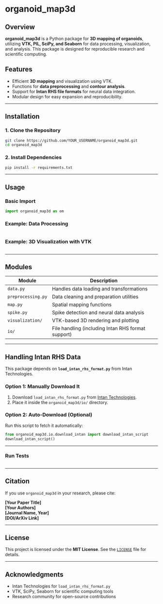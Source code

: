 # organoid_map3d

## Overview
**organoid_map3d** is a Python package for **3D mapping of organoids**, utilizing **VTK, PIL, SciPy, and Seaborn** for data processing, visualization, and analysis. This package is designed for reproducible research and scientific computing.

## Features
- Efficient **3D mapping** and visualization using VTK.
- Functions for **data preprocessing** and **contour analysis**.
- Support for **Intan RHS file formats** for neural data integration.
- Modular design for easy expansion and reproducibility.

---

## Installation

### **1. Clone the Repository**
```bash
git clone https://github.com/YOUR_USERNAME/organoid_map3d.git
cd organoid_map3d
```

### **2. Install Dependencies**
```bash
pip install -r requirements.txt
```

---

## Usage

### **Basic Import**
```python
import organoid_map3d as om
```

### **Example: Data Processing**
```python

```

### **Example: 3D Visualization with VTK**
```python

```

---

## Modules
| Module | Description |
|--------|------------|
| `data.py` | Handles data loading and transformations |
| `preprocessing.py` | Data cleaning and preparation utilities |
| `map.py` | Spatial mapping functions |
| `spike.py` | Spike detection and neural data analysis |
| `visualization/` | VTK-based 3D rendering and plotting |
| `io/` | File handling (including Intan RHS format support) |

---

## Handling Intan RHS Data
This package depends on **`load_intan_rhs_format.py`** from Intan Technologies.

### **Option 1: Manually Download It**
1. Download `load_intan_rhs_format.py` from [Intan Technologies](https://intantech.com).
2. Place it inside the `organoid_map3d/io/` directory.

### **Option 2: Auto-Download (Optional)**
Run this script to fetch it automatically:
```python
from organoid_map3d.io.download_intan import download_intan_script
download_intan_script()
```

---


### **Run Tests**
```
```

---

## Citation
If you use `organoid_map3d` in your research, please cite:

**[Your Paper Title]**  
**[Your Authors]**  
**[Journal Name, Year]**  
**[DOI/ArXiv Link]**  


---

## License
This project is licensed under the **MIT License**. See the [`LICENSE`](LICENSE) file for details.

---

## Acknowledgments
- Intan Technologies for `load_intan_rhs_format.py`
- VTK, SciPy, Seaborn for scientific computing tools
- Research community for open-source contributions

